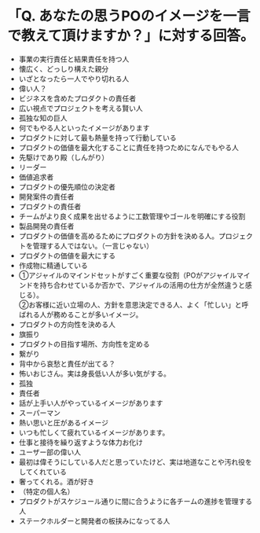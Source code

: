# 「Q. あなたの思うPOのイメージを一言で教えて頂けますか？」に対する回答。
* 事業の実行責任と結果責任を持つ人
* 懐広く、どっしり構えた親分
* いざとなったら一人でやり切れる人
* 偉い人？
* ビジネスを含めたプロダクトの責任者
* 広い視点でプロジェクトを考える賢い人
* 孤独な知の巨人
* 何でもやる人といったイメージがあります
* プロダクトに対して最も熱量を持って行動している
* プロダクトの価値を最⼤化することに責任を持つためになんでもやる人
* 先駆けであり殿（しんがり）
* リーダー
* 価値追求者
* プロダクトの優先順位の決定者
* 開発案件の責任者
* プロダクトの責任者
* チームがより良く成果を出せるように工数管理やゴールを明確にする役割
* 製品開発の責任者
* プロダクトの価値を高めるためにプロダクトの方針を決める人。プロジェクトを管理する人ではない。（一言じゃない）
* プロダクトの価値を最大にする
* 作成物に精通している
* ①アジャイルのマインドセットがすごく重要な役割（POがアジャイルマインドを持ち合わせているか否かで、アジャイルの活用の仕方が全然違うと感じる）。
<br>②お客様に近い立場の人、方針を意思決定できる人、よく「忙しい」と呼ばれる人が務めることが多いイメージ。
* プロダクトの方向性を決める人
* 旗振り
* プロダクトの目指す場所、方向性を定める
* 繋がり
* 背中から哀愁と責任が出てる？
* 怖いおじさん。実は身長低い人が多い気がする。
* 孤独
* 責任者
* 話が上手い人がやっているイメージがあります
* スーパーマン
* 熱い思いと圧があるイメージ
* いつも忙しくて疲れているイメージがあります。
* 仕事と接待を繰り返すような体力お化け
* ユーザー部の偉い人
* 最初は偉そうにしている人だと思っていたけど、実は地道なことや汚れ役をしてくれている
* 奢ってくれる。酒が好き
* （特定の個人名）
* プロダクトがスケジュール通りに間に合うように各チームの進捗を管理する人
* ステークホルダーと開発者の板挟みになってる人